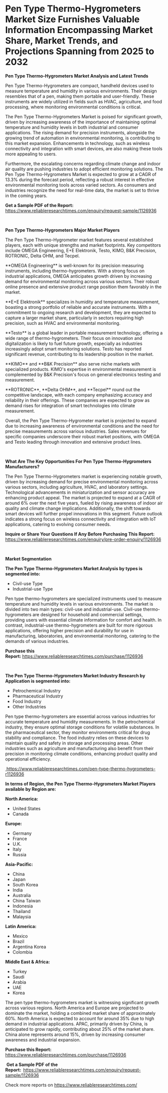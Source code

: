 <p><h1>Pen Type Thermo-Hygrometers Market Size Furnishes Valuable Information Encompassing Market Share, Market Trends, and Projections Spanning from 2025 to 2032</h1></p><p><strong>Pen Type Thermo-Hygrometers Market Analysis and Latest Trends</strong></p>
<p><p>Pen Type Thermo-Hygrometers are compact, handheld devices used to measure temperature and humidity in various environments. Their design resembles that of a pen, making them portable and user-friendly. These instruments are widely utilized in fields such as HVAC, agriculture, and food processing, where monitoring environmental conditions is critical.</p><p>The Pen Type Thermo-Hygrometers Market is poised for significant growth, driven by increasing awareness of the importance of maintaining optimal temperature and humidity levels in both industrial and consumer applications. The rising demand for precision instruments, alongside the growing trend of automation in environmental monitoring, is contributing to this market expansion. Enhancements in technology, such as wireless connectivity and integration with smart devices, are also making these tools more appealing to users.</p><p>Furthermore, the escalating concerns regarding climate change and indoor air quality are pushing industries to adopt efficient monitoring solutions. The Pen Type Thermo-Hygrometers Market is expected to grow at a CAGR of 13.3% during the forecast period, reflecting a robust interest in effective environmental monitoring tools across varied sectors. As consumers and industries recognize the need for real-time data, the market is set to thrive in the coming years.</p></p>
<p><strong>Get a Sample PDF of the Report:&nbsp;</strong> <a href="https://www.reliableresearchtimes.com/enquiry/request-sample/1126936?utm_campaign=2177&utm_medium=2&utm_source=Github&utm_content=ia&utm_term=13022025&utm_id=pen-type-thermo-hygrometers">https://www.reliableresearchtimes.com/enquiry/request-sample/1126936</a></p>
<p>&nbsp;</p>
<p><strong>Pen Type Thermo-Hygrometers Major Market Players</strong></p>
<p><p>The Pen Type Thermo-Hygrometer market features several established players, each with unique strengths and market footprints. Key competitors include OMEGA Engineering, E+E Elektronik, Testo, KIMO, B&K Precision, ROTRONIC, Delta OHM, and Tecpel.</p><p>**OMEGA Engineering** is well-known for its precision measuring instruments, including thermo-hygrometers. With a strong focus on industrial applications, OMEGA anticipates growth driven by increasing demand for environmental monitoring across various sectors. Their robust online presence and extensive product range position them favorably in the market.</p><p>**E+E Elektronik** specializes in humidity and temperature measurement, boasting a strong portfolio of reliable and accurate instruments. With a commitment to ongoing research and development, they are expected to capture a larger market share, particularly in sectors requiring high precision, such as HVAC and environmental monitoring.</p><p>**Testo** is a global leader in portable measurement technology, offering a wide range of thermo-hygrometers. Their focus on innovation and digitalization is likely to fuel future growth, especially as industries increasingly adopt smart monitoring solutions. Testo has reported significant revenue, contributing to its leadership position in the market.</p><p>**KIMO** and **B&K Precision** also serve niche markets with specialized products. KIMO's expertise in environmental measurement is complemented by B&K Precision's focus on general electronics testing and measurement.</p><p>**ROTRONIC**, **Delta OHM**, and **Tecpel** round out the competitive landscape, with each company emphasizing accuracy and reliability in their offerings. These companies are expected to grow as demand rises for integration of smart technologies into climate measurement.</p><p>Overall, the Pen Type Thermo-Hygrometer market is projected to expand due to increasing awareness of environmental conditions and the need for precise measurements across various industries. Sales revenues for specific companies underscore their robust market positions, with OMEGA and Testo leading through innovation and extensive product lines.</p></p>
<p>&nbsp;</p>
<p><strong>What Are The Key Opportunities For Pen Type Thermo-Hygrometers Manufacturers?</strong></p>
<p><p>The Pen Type Thermo-Hygrometers market is experiencing notable growth, driven by increasing demand for precise environmental monitoring across various sectors, including agriculture, HVAC, and laboratory settings. Technological advancements in miniaturization and sensor accuracy are enhancing product appeal. The market is projected to expand at a CAGR of around 6% over the next five years, fueled by rising awareness of indoor air quality and climate change implications. Additionally, the shift towards smart devices will further propel innovations in this segment. Future outlook indicates a strong focus on wireless connectivity and integration with IoT applications, catering to evolving consumer needs.</p></p>
<p><strong>Inquire or Share Your Questions If Any Before Purchasing This Report:</strong> <a href="https://www.reliableresearchtimes.com/enquiry/pre-order-enquiry/1126936?utm_campaign=2177&utm_medium=2&utm_source=Github&utm_content=ia&utm_term=13022025&utm_id=pen-type-thermo-hygrometers">https://www.reliableresearchtimes.com/enquiry/pre-order-enquiry/1126936</a></p>
<p>&nbsp;</p>
<p><strong>Market Segmentation</strong></p>
<p><strong>The Pen Type Thermo-Hygrometers Market Analysis by types is segmented into:</strong></p>
<p><ul><li>Civil-use Type</li><li>Industrial-use Type</li></ul></p>
<p><p>Pen type thermo-hygrometers are specialized instruments used to measure temperature and humidity levels in various environments. The market is divided into two main types: civil-use and industrial-use. Civil-use thermo-hygrometers are designed for household and commercial settings, providing users with essential climate information for comfort and health. In contrast, industrial-use thermo-hygrometers are built for more rigorous applications, offering higher precision and durability for use in manufacturing, laboratories, and environmental monitoring, catering to the demands of various industries.</p></p>
<p><strong>Purchase this Report:&nbsp;</strong><a href="https://www.reliableresearchtimes.com/purchase/1126936?utm_campaign=2177&utm_medium=2&utm_source=Github&utm_content=ia&utm_term=13022025&utm_id=pen-type-thermo-hygrometers">https://www.reliableresearchtimes.com/purchase/1126936</a></p>
<p>&nbsp;</p>
<p><strong>The Pen Type Thermo-Hygrometers Market Industry Research by Application is segmented into:</strong></p>
<p><ul><li>Petrochemical Industry</li><li>Pharmaceutical Industry</li><li>Food Industry</li><li>Other Industries</li></ul></p>
<p><p>Pen type thermo-hygrometers are essential across various industries for accurate temperature and humidity measurements. In the petrochemical industry, they ensure optimal storage conditions for volatile substances. In the pharmaceutical sector, they monitor environments critical for drug stability and compliance. The food industry relies on these devices to maintain quality and safety in storage and processing areas. Other industries such as agriculture and manufacturing also benefit from their precision in monitoring climate conditions, enhancing product quality and operational efficiency.</p></p>
<p><a href="https://www.reliableresearchtimes.com/pen-type-thermo-hygrometers-r1126936?utm_campaign=2177&utm_medium=2&utm_source=Github&utm_content=ia&utm_term=13022025&utm_id=pen-type-thermo-hygrometers">&nbsp;https://www.reliableresearchtimes.com/pen-type-thermo-hygrometers-r1126936</a></p>
<p><strong>In terms of Region, the Pen Type Thermo-Hygrometers Market Players available by Region are:</strong></p>
<p>
    <p> <strong> North America: </strong>
        <ul>
            <li>United States</li>
            <li>Canada</li>
        </ul>
        </p> 
    <p> <strong> Europe: </strong>
        <ul>
            <li>Germany</li>
            <li>France</li>
            <li>U.K.</li>
            <li>Italy</li>
            <li>Russia</li>
        </ul>
        </p> 
    <p> <strong> Asia-Pacific: </strong>
        <ul>
            <li>China</li>
            <li>Japan</li>
            <li>South Korea</li>
            <li>India</li>
            <li>Australia</li>
            <li>China Taiwan</li>
            <li>Indonesia</li>
            <li>Thailand</li>
            <li>Malaysia</li>
        </ul>
        </p> 
    <p> <strong> Latin America: </strong>
        <ul>
            <li>Mexico</li>
            <li>Brazil</li>
            <li>Argentina Korea</li>
            <li>Colombia</li>
        </ul>
        </p> 
    <p> <strong> Middle East & Africa: </strong>
        <ul>
            <li>Turkey</li>
            <li>Saudi</li>
            <li>Arabia</li>
            <li>UAE</li>
            <li>Korea</li>
        </ul>
    </p>
    </p>
<p><p>The pen type thermo-hygrometers market is witnessing significant growth across various regions. North America and Europe are projected to dominate the market, holding a combined market share of approximately 60%. North America is expected to account for around 35% due to high demand in industrial applications. APAC, primarily driven by China, is anticipated to grow rapidly, contributing about 25% of the market share. China alone represents around 15%, driven by increasing consumer awareness and industrial expansion.</p></p>
<p><strong>Purchase this Report: </strong><a href="https://www.reliableresearchtimes.com/purchase/1126936?utm_campaign=2177&utm_medium=2&utm_source=Github&utm_content=ia&utm_term=13022025&utm_id=pen-type-thermo-hygrometers">https://www.reliableresearchtimes.com/purchase/1126936</a></p>
<p>&nbsp;<strong>Get a Sample PDF of the Report:&nbsp;&nbsp;</strong><a href="https://www.reliableresearchtimes.com/enquiry/request-sample/1126936?utm_campaign=2177&utm_medium=2&utm_source=Github&utm_content=ia&utm_term=13022025&utm_id=pen-type-thermo-hygrometers">https://www.reliableresearchtimes.com/enquiry/request-sample/1126936</a></p>
<p><strong></strong></p>
<p>Check more reports on <a href="https://www.reliableresearchtimes.com/?utm_campaign=2177&utm_medium=2&utm_source=Github&utm_content=ia&utm_term=13022025&utm_id=pen-type-thermo-hygrometers">https://www.reliableresearchtimes.com/</a></p>